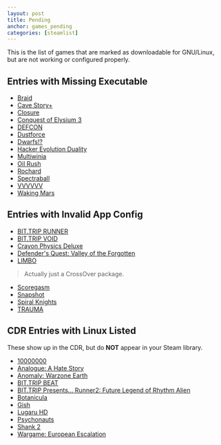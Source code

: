 ```yaml
---
layout: post
title: Pending
anchor: games_pending
categories: [steamlist]
---
```


This is the list of games that are marked as downloadable for GNU/Linux, but are not working or configured properly.

Entries with Missing Executable
-------------------------------

- [Braid](http://store.steampowered.com/app/26800/)
- [Cave Story+](http://store.steampowered.com/app/200900/)
- [Closure](http://store.steampowered.com/app/72000/)
- [Conquest of Elysium 3](http://store.steampowered.com/app/211900/)
- [DEFCON](http://store.steampowered.com/app/1520/)
- [Dustforce](http://store.steampowered.com/app/65300/)
- [Dwarfs!?](http://store.steampowered.com/app/35480/)
- [Hacker Evolution Duality](http://store.steampowered.com/app/70120/)
- [Multiwinia](http://store.steampowered.com/app/1530/)
- [Oil Rush](http://store.steampowered.com/app/200390/)
- [Rochard](http://store.steampowered.com/app/107800/)
- [Spectraball](http://store.steampowered.com/app/18300/)
- [VVVVVV](http://store.steampowered.com/app/70300/)
- [Waking Mars](http://store.steampowered.com/app/227200/)

Entries with Invalid App Config
-------------------------------

- [BIT.TRIP RUNNER](http://store.steampowered.com/app/63710/)
- [BIT.TRIP VOID](http://store.steampowered.com/app/205070/)
- [Crayon Physics Deluxe](http://store.steampowered.com/app/26900/)
- [Defender's Quest: Valley of the Forgotten](http://store.steampowered.com/app/218410/)
- [LIMBO](http://store.steampowered.com/app/48000/)
> Actually just a CrossOver package.
- [Scoregasm](http://store.steampowered.com/app/202410/)
- [Snapshot](http://store.steampowered.com/app/204220/)
- [Spiral Knights](http://store.steampowered.com/app/99900/)
- [TRAUMA](http://store.steampowered.com/app/98100/)

CDR Entries with Linux Listed
------------------------------

These show up in the CDR, but do **NOT** appear in your Steam library.

- [10000000](http://store.steampowered.com/app/227580/)
- [Analogue: A Hate Story](http://store.steampowered.com/app/209370/)
- [Anomaly: Warzone Earth](http://store.steampowered.com/app/91200/)
- [BIT.TRIP BEAT](http://store.steampowered.com/app/63700/)
- [BIT.TRIP Presents... Runner2: Future Legend of Rhythm Alien](http://store.steampowered.com/app/218060/)
- [Botanicula](http://store.steampowered.com/app/207690/)
- [Gish](http://store.steampowered.com/app/9500/)
- [Lugaru HD](http://store.steampowered.com/app/25010/)
- [Psychonauts](http://store.steampowered.com/app/3830/)
- [Shank 2](http://store.steampowered.com/app/102840/)
- [Wargame: European Escalation](http://store.steampowered.com/app/58610/)
